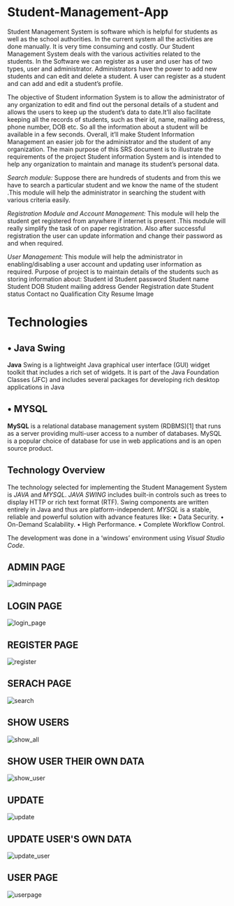 # Student-Management-App

Student Management System is software which is helpful for students as well as the school authorities. In the current system all the activities are done manually. It is very time consuming and costly. Our Student Management System deals with the various activities related to the students.
In the Software we can register as a user and user has of two types, user and administrator. Administrators have the power to add new students and can edit and delete a student. A user can register as a student and can add and edit a student’s profile. 


The objective of Student information System is to allow the administrator of any organization to edit and find out the personal details of a student and allows the users to keep up the student’s data to date.It’ll also facilitate keeping all the records of students, such as their id, name, mailing address, phone number, DOB etc. So all the information about a student will be available in a few seconds. Overall, it’ll make Student Information Management an easier job for the administrator and the student of any organization. The main purpose of this SRS document is to illustrate the requirements of the project Student information System and is intended to help any organization to maintain and manage its student’s personal data.

*Search module:* Suppose there are hundreds of students and from this we have to search a particular student and we know the name of the student .This module will help the administrator in searching the student with various criteria easily. 

*Registration Module and Account Management:* This module will help the student get registered from anywhere if internet is present .This module will really simplify the task of on paper registration. Also after successful registration the user can update information and change their password as and when required. 

*User Management:* This module will help the administrator in enabling/disabling a user account and updating user information as required. Purpose of project is to maintain details of the students such as storing information about:  Student id  Student password  Student name  Student DOB  Student mailing address  Gender  Registration date  Student status  Contact no  Qualification  City  Resume  Image


# Technologies 

##  • Java Swing 
**Java** Swing is a lightweight Java graphical user interface (GUI) widget toolkit that includes a rich set of widgets. It is part of the Java Foundation Classes (JFC) and includes several packages for developing rich desktop applications in Java

##  • MYSQL 
**MySQL** is a relational database management system (RDBMS)[1] that runs as a server providing multi-user access to a number of databases. MySQL is a popular choice of database for use in web applications and is an open source product. 


##  Technology Overview
The technology selected for implementing the Student Management System is *JAVA* and *MYSQL*. 
*JAVA SWING* includes built-in controls such as trees to display HTTP or rich text format (RTF). Swing components are written entirely in Java and thus are platform-independent.
*MYSQL* is a stable, reliable and powerful solution with advance features like:
• Data Security.
• On-Demand Scalability.
• High Performance.
• Complete Workflow Control.


The development was done in a ‘windows’ environment using *Visual Studio Code*.

## ADMIN PAGE

![adminpage](https://user-images.githubusercontent.com/91743459/188638738-e571dac3-382c-4cdf-bdb7-eea52302495f.jpg)

## LOGIN PAGE

![login_page](https://user-images.githubusercontent.com/91743459/188638743-6f818258-9000-4101-98c9-8dfa3b631a37.jpg)

## REGISTER PAGE

![register](https://user-images.githubusercontent.com/91743459/188638750-e5e7651c-2667-49aa-becd-5e4fd0fd6b0e.jpg)

## SERACH PAGE

![search](https://user-images.githubusercontent.com/91743459/188638753-46f5b3c4-de24-4989-88c8-21880344ed31.jpg)

## SHOW USERS

![show_all](https://user-images.githubusercontent.com/91743459/188638757-db77b5bd-185f-4564-8066-f0925d657760.jpg)

## SHOW USER THEIR OWN DATA

![show_user](https://user-images.githubusercontent.com/91743459/188638761-8ee70fad-c412-4898-8d6f-914c15f84b43.jpg)

## UPDATE

![update](https://user-images.githubusercontent.com/91743459/188638767-70f11bc5-80fb-43af-91e9-043bb3d61135.jpg)

## UPDATE USER'S OWN DATA
![update_user](https://user-images.githubusercontent.com/91743459/188638769-8a0f7e52-3650-4185-bed9-dc50ae56c502.jpg)

## USER PAGE

![userpage](https://user-images.githubusercontent.com/91743459/188638771-a375f0eb-bf9b-40ca-bf2d-37a5c5006a2c.jpg)
